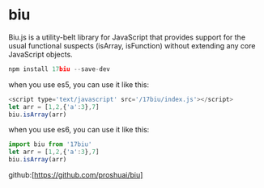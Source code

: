 # biu
Biu.js is a utility-belt library for JavaScript that provides support for the usual functional suspects (isArray, isFunction) without extending any core JavaScript objects.
```javascript
npm install 17biu --save-dev
```
when you use es5, you can use it like this:
```javascript
<script type='text/javascript' src='/17biu/index.js'></script>
let arr = [1,2,{'a':3},7]
biu.isArray(arr)
```

when you use es6, you can use it like this:
```javascript
import biu from '17biu'
let arr = [1,2,{'a':3},7]
biu.isArray(arr)
```
github:[https://github.com/proshuai/biu]
